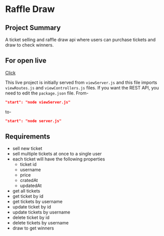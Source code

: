 # Raffle Draw

## Project Summary

A ticket selling and raffle draw api where users can purchase tickets and draw to check winners.

## For open live

[Click](https://raffle-draw-5j94.onrender.com)

This live project is initially served from `viewServer.js` and this file imports `viewRoutes.js` and `viewControllers.js` files. If you want the REST API, you need to edit the `package.json` file. From-

```json
"start": "node viewServer.js"
```

to-

```json
"start": "node server.js"
```

## Requirements

- sell new ticket
- sell multiple tickets at once to a single user
- each ticket will have the following properties
  - ticket id
  - username
  - price
  - cratedAt
  - updatedAt
- get all tickets
- get ticket by id
- get tickets by username
- update ticket by id
- update tickets by username
- delete ticket by id
- delete tickets by username
- draw to get winners
